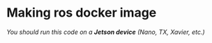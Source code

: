 # Making ros docker image
*You should run this code on a **Jetson device** (Nano, TX, Xavier, etc.)*
